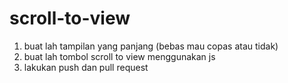 # scroll-to-view

1. buat lah tampilan yang panjang (bebas mau copas atau tidak)
2. buat lah tombol scroll to view menggunakan js
3. lakukan push dan pull request

